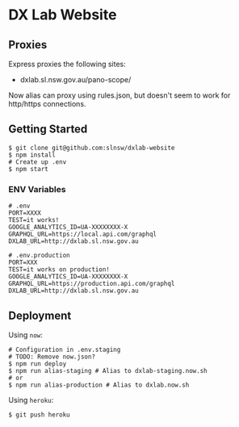 # DX Lab Website

## Proxies
Express proxies the following sites:

- dxlab.sl.nsw.gov.au/pano-scope/

Now alias can proxy using rules.json, but doesn't seem to work for http/https connections.

## Getting Started

```
$ git clone git@github.com:slnsw/dxlab-website
$ npm install
# Create up .env
$ npm start
```

### ENV Variables
```
# .env
PORT=XXXX
TEST=it works!
GOOGLE_ANALYTICS_ID=UA-XXXXXXXX-X
GRAPHQL_URL=https://local.api.com/graphql
DXLAB_URL=http://dxlab.sl.nsw.gov.au

# .env.production
PORT=XXX
TEST=it works on production!
GOOGLE_ANALYTICS_ID=UA-XXXXXXXX-X
GRAPHQL_URL=https://production.api.com/graphql
DXLAB_URL=http://dxlab.sl.nsw.gov.au
```

## Deployment

Using `now`:
```
# Configuration in .env.staging
# TODO: Remove now.json?
$ npm run deploy
$ npm run alias-staging # Alias to dxlab-staging.now.sh
# or
$ npm run alias-production # Alias to dxlab.now.sh
```

Using `heroku`:
```
$ git push heroku
```
